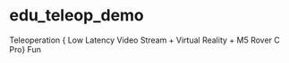 # edu_teleop_demo
Teleoperation { Low Latency Video Stream + Virtual Reality + M5 Rover C Pro} Fun


